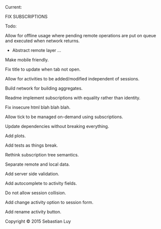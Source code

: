 Current:

FIX SUBSCRIPTIONS

Todo:

Allow for offline usage where pending remote operations are put on queue and
executed when network returns.
- Abstract remote layer
...

Make mobile friendly.

Fix title to update when tab not open.

Allow for activities to be added/modified independent of sessions.

Build network for building aggregates.

Readme implement subscriptions with equality rather than identity.

Fix insecure html blah blah blah.

Allow tick to be managed on-demand using subscriptions.

Update dependencies without breaking everything.

Add plots.

Add tests as things break.

Rethink subscription tree semantics.

Separate remote and local data.

Add server side validation.

Add autocomplete to activity fields.

Do not allow session collision.

Add change activity option to session form.

Add rename activity button.

Copyright © 2015 Sebastian Luy
